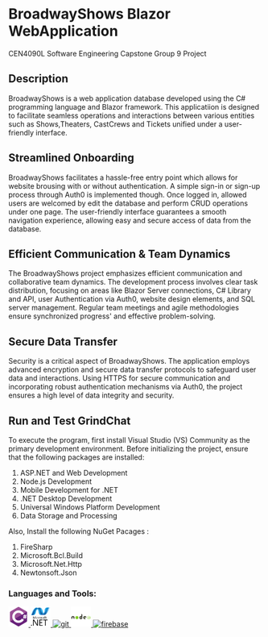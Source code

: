 # BroadwayShows Blazor WebApplication 

CEN4090L Software Engineering Capstone Group 9 Project

## Description

BroadwayShows is a web application database developed 
using the C# programming language and Blazor framework. This applicatiion is designed to facilitate seamless 
operations and interactions between various entities such as Shows,Theaters, CastCrews and Tickets 
unified under a user-friendly interface.

## Streamlined Onboarding

BroadwayShows facilitates a hassle-free entry point which allows for website brousing with or without authentication.
A simple sign-in or sign-up process through Auth0 is implemented though. Once logged in, allowed users are welcomed by 
edit the database and perform CRUD operations under one page. The user-friendly interface guarantees a smooth 
navigation experience, allowing easy and secure access of data from the database.

## Efficient Communication & Team Dynamics

The BroadwayShows project emphasizes efficient communication and collaborative team dynamics. The development process involves 
clear task distribution, focusing on areas like Blazor Server connections, C# Library and API, user Authentication via Auth0, 
website design elements, and SQL server management. Regular team meetings and agile methodologies ensure synchronized progress'
and effective problem-solving.

## Secure Data Transfer

Security is a critical aspect of BroadwayShows. The application employs advanced encryption and secure data transfer protocols 
to safeguard user data and interactions. Using HTTPS for secure communication and incorporating robust authentication mechanisms 
via Auth0, the project ensures a high level of data integrity and security.

## Run and Test GrindChat

To execute the program, first install Visual Studio (VS) Community as the primary development environment. 
Before initializing the project, ensure that the following packages are installed:

1. ASP.NET and Web Development
2. Node.js Development
3. Mobile Development for .NET
4. .NET Desktop Development
5. Universal Windows Platform Development
6. Data Storage and Processing

Also, Install the following NuGet Pacages :

1. FireSharp
2. Microsoft.Bcl.Build
3. Microsoft.Net.Http
4. Newtonsoft.Json



<h3 align="left">Languages and Tools:</h3>
 <a href="https://www.w3schools.com/cs/" target="_blank" rel="noreferrer"> <img src="https://raw.githubusercontent.com/devicons/devicon/master/icons/csharp/csharp-original.svg" alt="csharp" width="40" height="40"/> </a> <a href="https://dotnet.microsoft.com/" target="_blank" rel="noreferrer"> <img src="https://raw.githubusercontent.com/devicons/devicon/master/icons/dot-net/dot-net-original-wordmark.svg" alt="dotnet" width="40" height="40"/> </a> <a href="https://git-scm.com/" target="_blank" rel="noreferrer"> <img src="https://www.vectorlogo.zone/logos/git-scm/git-scm-icon.svg" alt="git" width="40" height="40"/> </a> <a href="https://nodejs.org" target="_blank" rel="noreferrer"> <img src="https://raw.githubusercontent.com/devicons/devicon/master/icons/nodejs/nodejs-original-wordmark.svg" alt="nodejs" width="40" height="40"/> </a> <a href="https://firebase.google.com/" target="_blank" rel="noreferrer"> <img src="https://www.vectorlogo.zone/logos/firebase/firebase-icon.svg" alt="firebase" width="40" height="40"/> </a> </p>

